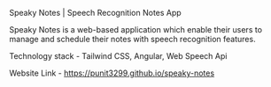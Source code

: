 Speaky Notes | Speech Recognition Notes App

Speaky Notes is a web-based application which enable their users to manage and schedule their notes with speech recognition features.

Technology stack - Tailwind CSS, Angular, Web Speech Api

Website Link - https://punit3299.github.io/speaky-notes

